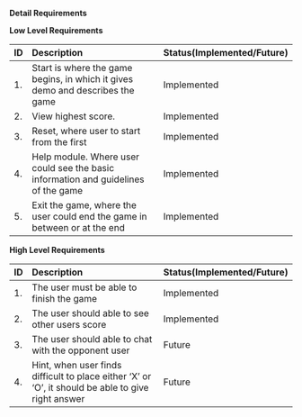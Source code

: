 ﻿**Detail Requirements**

**Low Level Requirements**


|**ID**|**Description**|**Status(Implemented/Future)**|
| :- | :- | :- |
|1.|Start is where the game begins, in which it gives demo and describes the game|Implemented|
|2.|View highest score.|Implemented|
|3.|Reset, where user to start from the first |Implemented |
|4.|Help module. Where user could see the basic information and guidelines of the game|Implemented|
|5.|Exit the game, where the user could end the game in between or at the end|Implemented|

**High Level Requirements**


|**ID**|**Description**|**Status(Implemented/Future)**|
| :- | :- | :- |
|1.|The user must be able to finish the game|Implemented|
|2.|The user should able to see other users score|Implemented|
|3.|The user should able to chat with the opponent user|Future|
|4.|Hint, when user finds difficult to place either ‘X’ or ‘O’, it should be able to give right answer|Future|


